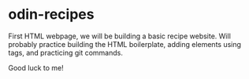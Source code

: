 # odin-recipes
First HTML webpage, we will be building a basic recipe website.
Will probably practice building the HTML boilerplate, adding elements using tags, and practicing git commands.

Good luck to me!